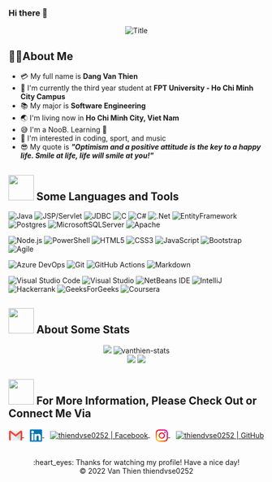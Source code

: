 ### Hi there 👋

<!-- ![](https://raw.githubusercontent.com/thiendvse0252/my-stats/output/generated/overview.svg) -->
<!-- ![](https://raw.githubusercontent.com/thiendvse0252/my-stats/output/generated/languages.svg) -->

<p>
  <!-- <a href="https://count.getloli.com/"><img src="https://count.getloli.com/get/@thiendvse0252?theme=rule34" alt="Moe Counter" title="Moe Counter"></a> -->
</p>



<!-- ![](https://komarev.com/ghpvc/?username=thiendvse0252&color=green) -->

<div align="center">
  <img src="https://readme-typing-svg.herokuapp.com?font=Architects&color=%2338C2FF&size=50&center=true&vCenter=true&height=60&width=600&lines=I'm+Van+Thien+%3C3;Welcome+to+my+profile!" alt="Title"></img>
</div>


## 👋👋About Me

- :credit_card: My full name is **Dang Van Thien**
- :school: I'm currently the third year student at **FPT University - Ho Chi Minh City Campus**
- :books: My major is **Software Engineering**
- :earth_asia: I'm living now in **Ho Chi Minh City, Viet Nam**
- :sweat_smile: I'm a NooB. Learning :penguin:
- :monocle_face: I'm interested in coding, sport, and music
- :sunglasses: My quote is ***"Optimism and a positive attitude is the key to a happy life. Smile at life, life will smile at you!"*** 

## <img src="https://media2.giphy.com/media/QssGEmpkyEOhBCb7e1/giphy.gif?cid=ecf05e47a0n3gi1bfqntqmob8g9aid1oyj2wr3ds3mg700bl&rid=giphy.gif" width="50px" height="50px"> Some Languages and Tools
![Java](https://img.shields.io/badge/java-%23ED8B00.svg?style=for-the-badge&logo=java-oracle&logoColor=white) ![JSP/Servlet](https://img.shields.io/badge/JSP/Servlet-1B6AC6.svg?style=for-the-badge&logo=jsp/servlet&logoColor=white) ![JDBC](https://img.shields.io/badge/JDBC-success?style=for-the-badge&logo=jdbc&logoColor=white) ![C](https://img.shields.io/badge/c-%23ED8B00.svg?style=for-the-badge&logo=c&logoColor=white) ![C#](https://img.shields.io/badge/c%23-%23ED8B00.svg?style=for-the-badge&logo=c-sharp&logoColor=white) ![.Net](https://img.shields.io/badge/.NET-5C2D91?style=for-the-badge&logo=.net&logoColor=white) ![EntityFramework](https://img.shields.io/badge/Entity%20FRAMEWORK-5C2D91?style=for-the-badge&logo=entity%20framework&logoColor=white) ![Postgres](https://img.shields.io/badge/postgres-%23316192.svg?style=for-the-badge&logo=postgresql&logoColor=white) ![MicrosoftSQLServer](https://img.shields.io/badge/Microsoft%20SQL%20Sever-CC2927?style=for-the-badge&logo=microsoft%20sql%20server&logoColor=white) ![Apache](https://img.shields.io/badge/apache-%23D42029.svg?style=for-the-badge&logo=apache&logoColor=white)

![Node.js](https://img.shields.io/badge/Node.js-5C2D91?style=for-the-badge&logo=node.js&logoColor=white) ![PowerShell](https://img.shields.io/badge/PowerShell-%23ED8B00.svg?style=for-the-badge&logo=powershell&logoColor=white) ![HTML5](https://img.shields.io/badge/html5-%23ED8B00.svg?style=for-the-badge&logo=html5&logoColor=white) ![CSS3](https://img.shields.io/badge/css3-%23ED8B00.svg?style=for-the-badge&logo=css3&logoColor=white) ![JavaScript](https://img.shields.io/badge/javascript-%23ED8B00.svg?style=for-the-badge&logo=javascript&logoColor=white) ![Bootstrap](https://img.shields.io/badge/bootstrap-5C2D91?style=for-the-badge&logo=bootstrap&logoColor=white) 
![Agile](https://img.shields.io/badge/agile-%230db7ed.svg?style=for-the-badge&logo=agile-manifesto&logoColor=white)

![Azure DevOps](https://img.shields.io/badge/Azure%20DevOps-%230db7ed.svg?style=for-the-badge&logo=azure-devops&logoColor=white) 
![Git](https://img.shields.io/badge/git-%23F05033.svg?style=for-the-badge&logo=git&logoColor=white) ![GitHub Actions](https://img.shields.io/badge/github%20actions-%232671E5.svg?style=for-the-badge&logo=githubactions&logoColor=white) ![Markdown](https://img.shields.io/badge/markdown-%23ED8B00.svg?style=for-the-badge&logo=markdown&logoColor=white) 

![Visual Studio Code](https://img.shields.io/badge/Visual%20Studio%20Code-CC2927?style=for-the-badge&logo=visual-studio-code&logoColor=white) ![Visual Studio](https://img.shields.io/badge/Visual%20Studio-CC2927?style=for-the-badge&logo=visual-studio&logoColor=white) ![NetBeans IDE](https://img.shields.io/badge/NetBeans%20IDE-CC2927?style=for-the-badge&logo=apache-netbeans-ide&logoColor=white) ![IntelliJ](https://img.shields.io/badge/IntelliJ%20IDEA-CC2927?style=for-the-badge&logo=intellij-idea&logoColor=white) ![Hackerrank](https://img.shields.io/badge/-Hackerrank-2EC866?style=for-the-badge&logo=HackerRank&logoColor=white) ![GeeksForGeeks](https://img.shields.io/badge/GeeksforGeeks-gray?style=for-the-badge&logo=geeksforgeeks&logoColor=35914c) ![Coursera](https://img.shields.io/badge/Coursera-%230056D2.svg?style=for-the-badge&logo=Coursera&logoColor=white)

## <img src="https://media0.giphy.com/media/cNZqrH5IzOG0xrlWks/giphy.gif?cid=ecf05e47map255q427en9uprqc1sb0unjq5k4fnqg5pmhhs4&rid=giphy.gif&ct=s" width="50px" height="50px"> About Some Stats
<div align="center">
<img height="150em" src="https://github-readme-stats.vercel.app/api/top-langs/?username=thiendvse0252&layout=compact&show_icon=true&theme=a2-langs"/>
<img height="150em" src="https://github-readme-stats.vercel.app/api/?username=thiendvse0252&layout=compact&show_icon=true&theme=algolia" alt="vanthien-stats"/>
</div>
<div align="center">
  <img src="http://github-readme-streak-stats.herokuapp.com?user=thiendvse0252&theme=algolia&background=0d1117&hide_border=true" />
  <img src="https://activity-graph.herokuapp.com/graph?username=thiendvse0252&theme=react-dark"/>
  <!-- <img src="https://peaceful-beyond-61134.herokuapp.com/graph?username=thiendvse0252&theme=react-dark"/> -->
</div>

## <img src='https://raw.githubusercontent.com/ShahriarShafin/ShahriarShafin/main/Assets/handshake.gif' width="50px" height="50px"> For More Information, Please Check Out or Connect Me Via
<p align="center">
  <a href="mailto:thien25078@gmail.com" >
    <img align="center" alt="thiendvse0252 | Gmail" width="26px" src="https://github.com/SatYu26/SatYu26/blob/master/Assets/Gmail.svg" />
  </a> &nbsp;&nbsp;
  
  <a href="https://www.linkedin.com/in/thiendvse/" target="_blank">
    <img align="center" alt="thiendvse0252 | Linkedin" width="24px" src="https://github.com/SatYu26/SatYu26/blob/master/Assets/Linkedin.svg" />
  </a> &nbsp;&nbsp;
  
  <a href="https://www.facebook.com/thiendv/" target="_blank">
      <img align="center" alt="thiendvse0252 | Facebook" width="24px" src="https://upload.wikimedia.org/wikipedia/en/thumb/0/04/Facebook_f_logo_%282021%29.svg/100px-Facebook_f_logo_%282021%29.svg.png" />
  </a> &nbsp;&nbsp;
  
  <a href="https://www.instagram.com/__vnthn25/" target="_blank">
    <img align="center" alt="thiendvse0252 | Instagram" width="24px" src="https://github.com/SatYu26/SatYu26/blob/master/Assets/Instagram.svg" />
  </a> &nbsp;&nbsp;
  
  <a href="https://profile-summary-for-github.herokuapp.com/user/thiendvse0252" target="_blank">
    <img align="center" alt="thiendvse0252 | GitHub" width="26px" src="https://upload.wikimedia.org/wikipedia/commons/thumb/a/ae/Github-desktop-logo-symbol.svg/1024px-Github-desktop-logo-symbol.svg.png" />
  </a> &nbsp;&nbsp;
  
<p> 

<div align="center">
  :heart_eyes: Thanks for watching my profile! Have a nice day! <br/>
  &copy; 2022 Van Thien thiendvse0252
</div>


